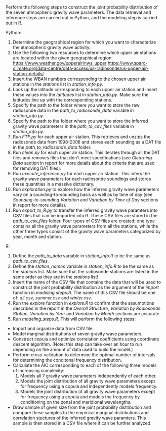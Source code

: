 Perform the following steps to construct the joint probability distribution of the seven atmospheric gravity wave parameters.
The data retrieval and inference steps are carried out in Python, and the modeling step is carried out in R. 

Python:
1. Determine the geographical region for which you want to characterize the atmospheric gravity wave activity.
2. Use the following two resources to determine which upper air stations are located within the given geographical region:
https://www.weather.gov/upperair/nws_upper 
https://www.sparc-climate.org/data-centre/data-access/us-radiosonde/us-upper-air-station-details/
3. Insert the WBAN numbers corresponding to the chosen upper air stations in the _stations_ list in _station_info.py_.
4. Look up the latitude corresponding to each upper air station and insert these values into the _latitudes_ list in _station_info.py_. Make sure the latitudes line up with the corresponding stations.
5. Specify the path to the folder where you want to store the raw radiosonde data in the _path_to_radiosonde_data_ variable in _station_info.py_. 
6. Specify the path to the folder where you want to store the inferred gravity wave parameters in the _path_to_csv_files_ variable in _station_info.py_. 
7. Run _FTP.py_ for each upper air station. This retrieves and unzips the radiosonde data from 1998-2008 and stores each sounding as a DAT file in the _path_to_radiosonde_data_ folder. 
8. Run _clean.py_ for each upper air station. This iterates through all the DAT files and removes files that don't meet specifications (see _Clearning Data_ section in report for more details about the criteria that are used for removing DAT files). 
9. Run _execute_inference.py_ for each upper air station. This infers the gravity wave parameters for each radiosonde soundings and stores these quantities in a massive dictionary.
10. Run _exploration.py_ to explore how the inferred gravity wave parameters vary on a sounding-to-sounding basis as well as by time of day (see _Sounding-to-sounding Variation_ and _Variation by Time of Day_ sections in report for more details). 
11. Run _export_to_R.py_ to transfer the inferred gravity wave paramters into CSV files that can be imported into R. These CSV files are stored in the _path_to_csv_files_ folder. Four types of CSV files are created: one type contains all the gravity wave parameters from all the stations, while the other three types consist of the gravity wave parameters categorized by year, month and station.

R:
1. Define the _path_to_data_ variable in _station_info.R_ to be the same as _path_to_csv_files_. 
2. Define the _station_names_ variable in _station_info.R_ to be the same as the _stations_ list. Make sure that the radiosonde stations are listed in the same order as they are in the _stations_ list!
3. Insert the name of the CSV file that contains the data that will be used to construct the joint probability distribution as the argument of the _import_ function in _modeling steps.R_. The name of this CSV file should be one of: _all.csv_, _summer.csv_ and _winter.csv_. 
4. Run the _explore_ function in _explore.R_ to confirm that the assumptions described in the report in the _Overall Structure_, _Variation by Radiosonde Station_, _Variation by Year_ and _Variation by Month_ sections are accurate. 
5. Run _modeling_steps.R_. This will perform the following steps:
  * Import and organize data from CSV file.
  * Model marginal distributions of seven gravity wave parameters.
  * Construct copula and optimize correlation coefficients using coordinate descent algorithm. (Note: this step can take over an hour to run depending on the amount of data used to build the model.)
  * Perform cross-validation to determine the optimal number of intervals for determining the conditonal frequency distribution.
  * Calculate the AIC corresponding to each of the following three models of increasing complexity:
    1. Models all 7 gravity wave parameters independently of each other.
    2. Models the joint distribution of all gravity wave parameters except for frequency using a copula and independently models frequency. 
    3. Models the joint distribution of all gravity wave parameters except for frequency using a copula and models the frequency by conditioning on the zonal and meridional wavelengths. 
  * Draw sample of given size from the joint probability distribution and compare these samples to the empirical marginal distributions and correlation stuctures of the inferred gravity wave paramters. This sample is then stored in a CSV file where it can be further analyzed.

